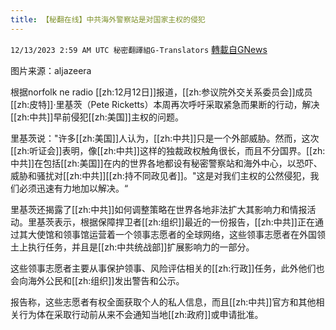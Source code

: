 ```yaml
---
title: 【秘翻在线】中共海外警察站是对国家主权的侵犯
---
```

`12/13/2023 2:59 AM UTC 秘密翻譯組G-Translators` [轉載自GNews](https://gnews.org/articles/2102763)

图片来源：aljazeera

根据norfolk ne radio [[zh:12月12日]]报道，[[zh:参议院外交关系委员会]]成员[[zh:皮特]]·里基茨（Pete Ricketts）本周再次呼吁采取紧急而果断的行动，解决[[zh:中共]]早前侵犯[[zh:美国]]主权的问题。

里基茨说："许多[[zh:美国]]人认为，[[zh:中共]]只是一个外部威胁。然而，这次[[zh:听证会]]表明，像[[zh:中共]]这样的独裁政权触角很长，而且不分国界。[[zh:中共]]在包括[[zh:美国]]在内的世界各地都设有秘密警察站和海外中心，以恐吓、威胁和骚扰对[[zh:中共]][[zh:持不同政见者]]。"这是对我们主权的公然侵犯，我们必须迅速有力地加以解决。“

里基茨还揭露了[[zh:中共]]如何调整策略在世界各地非法扩大其影响力和情报活动。里基茨表示，根据保障捍卫者[[zh:组织]]最近的一份报告，[[zh:中共]]正在通过其大使馆和领事馆运营着一个领事志愿者的全球网络，这些领事志愿者在外国领土上执行任务，并且是[[zh:中共统战部]]扩展影响力的一部分。

这些领事志愿者主要从事保护领事、风险评估相关的[[zh:行政]]任务，此外他们也会向海外公民和[[zh:组织]]发出警告和公示。

报告称，这些志愿者有权全面获取个人的私人信息，而且[[zh:中共]]官方和其他相关行为体在采取行动前从来不会通知当地[[zh:政府]]或申请批准。
